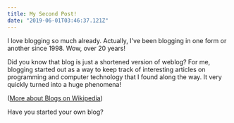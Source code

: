 ```yaml
---
title: My Second Post!
date: "2019-06-01T03:46:37.121Z"
---
```


I love blogging so much already. Actually, I've been blogging in one
form or another since 1998. Wow, over 20 years!

Did you know that blog is just a shortened version of weblog? For me, blogging started out as a way
to keep track of interesting articles on programming and computer technology that I found along
the way. It very quickly turned into a huge phenomena!

([More about Blogs on Wikipedia](https://en.wikipedia.org/wiki/Blog))

Have you started your own blog?
